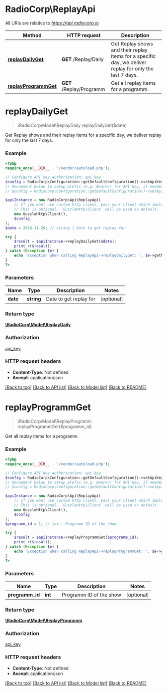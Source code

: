 # RadioCorp\ReplayApi

All URIs are relative to *https://api.radiocorp.io*

Method | HTTP request | Description
------------- | ------------- | -------------
[**replayDailyGet**](ReplayApi.md#replayDailyGet) | **GET** /Replay/Daily | Get Replay shows and their replay items for a specific day, we deliver replay for only the last 7 days.
[**replayProgrammGet**](ReplayApi.md#replayProgrammGet) | **GET** /Replay/Programm | Get all replay items for a programm.


# **replayDailyGet**
> \RadioCorp\Model\ReplayDaily replayDailyGet($date)

Get Replay shows and their replay items for a specific day, we deliver replay for only the last 7 days.

### Example
```php
<?php
require_once(__DIR__ . '/vendor/autoload.php');

// Configure API key authorization: api_key
$config = RadioCorp\Configuration::getDefaultConfiguration()->setApiKey('X-Api-Key', 'YOUR_API_KEY');
// Uncomment below to setup prefix (e.g. Bearer) for API key, if needed
// $config = RadioCorp\Configuration::getDefaultConfiguration()->setApiKeyPrefix('X-Api-Key', 'Bearer');

$apiInstance = new RadioCorp\Api\ReplayApi(
    // If you want use custom http client, pass your client which implements `GuzzleHttp\ClientInterface`.
    // This is optional, `GuzzleHttp\Client` will be used as default.
    new GuzzleHttp\Client(),
    $config
);
$date = 2018-11-20; // string | Date to get replay for

try {
    $result = $apiInstance->replayDailyGet($date);
    print_r($result);
} catch (Exception $e) {
    echo 'Exception when calling ReplayApi->replayDailyGet: ', $e->getMessage(), PHP_EOL;
}
?>
```

### Parameters

Name | Type | Description  | Notes
------------- | ------------- | ------------- | -------------
 **date** | **string**| Date to get replay for | [optional]

### Return type

[**\RadioCorp\Model\ReplayDaily**](../Model/ReplayDaily.md)

### Authorization

[api_key](../../README.md#api_key)

### HTTP request headers

 - **Content-Type**: Not defined
 - **Accept**: application/json

[[Back to top]](#) [[Back to API list]](../../README.md#documentation-for-api-endpoints) [[Back to Model list]](../../README.md#documentation-for-models) [[Back to README]](../../README.md)

# **replayProgrammGet**
> \RadioCorp\Model\ReplayProgramm replayProgrammGet($programm_id)

Get all replay items for a programm.

### Example
```php
<?php
require_once(__DIR__ . '/vendor/autoload.php');

// Configure API key authorization: api_key
$config = RadioCorp\Configuration::getDefaultConfiguration()->setApiKey('X-Api-Key', 'YOUR_API_KEY');
// Uncomment below to setup prefix (e.g. Bearer) for API key, if needed
// $config = RadioCorp\Configuration::getDefaultConfiguration()->setApiKeyPrefix('X-Api-Key', 'Bearer');

$apiInstance = new RadioCorp\Api\ReplayApi(
    // If you want use custom http client, pass your client which implements `GuzzleHttp\ClientInterface`.
    // This is optional, `GuzzleHttp\Client` will be used as default.
    new GuzzleHttp\Client(),
    $config
);
$programm_id = 1; // int | Programm ID of the show

try {
    $result = $apiInstance->replayProgrammGet($programm_id);
    print_r($result);
} catch (Exception $e) {
    echo 'Exception when calling ReplayApi->replayProgrammGet: ', $e->getMessage(), PHP_EOL;
}
?>
```

### Parameters

Name | Type | Description  | Notes
------------- | ------------- | ------------- | -------------
 **programm_id** | **int**| Programm ID of the show | [optional]

### Return type

[**\RadioCorp\Model\ReplayProgramm**](../Model/ReplayProgramm.md)

### Authorization

[api_key](../../README.md#api_key)

### HTTP request headers

 - **Content-Type**: Not defined
 - **Accept**: application/json

[[Back to top]](#) [[Back to API list]](../../README.md#documentation-for-api-endpoints) [[Back to Model list]](../../README.md#documentation-for-models) [[Back to README]](../../README.md)


